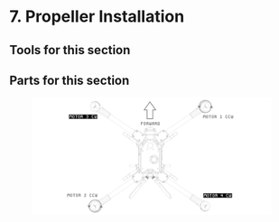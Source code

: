 # 7. Propeller Installation



## Tools for this section





## Parts for this section







<figure><img src="../../../.gitbook/assets/Rotor Direction Diagram (1).png" alt=""><figcaption></figcaption></figure>
